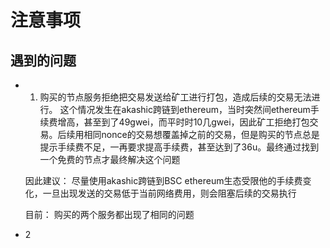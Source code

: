 # 注意事项

## 遇到的问题
- 1. 购买的节点服务拒绝把交易发送给矿工进行打包，造成后续的交易无法进行。
    这个情况发生在akashic跨链到ethereum，当时突然间ethereum手续费增高，甚至到了49gwei，而平时时10几gwei，因此矿工拒绝打包交易。后续用相同nonce的交易想覆盖掉之前的交易，但是购买的节点总是提示手续费不足，一再要求提高手续费，甚至达到了36u。最终通过找到一个免费的节点才最终解决这个问题

    因此建议： 尽量使用akashic跨链到BSC
    ethereum生态受限他的手续费变化，一旦出现发送的交易低于当前网络费用，则会阻塞后续的交易执行

    目前： 购买的两个服务都出现了相同的问题

- 2

